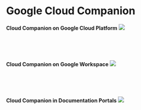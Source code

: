 # Google Cloud Companion

**Cloud Companion on Google Cloud Platform**
![](GCP_2_24fps_720p.gif)

<br>
<br>
<br>

**Cloud Companion on Google Workspace**
![](WS_3_24fps_720p.gif)

<br>
<br>
<br>

**Cloud Companion in Documentation Portals**
![](Unu_[10fps].gif)
